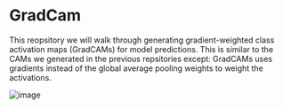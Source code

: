 # GradCam
This reopsitory we will walk through generating gradient-weighted class activation maps (GradCAMs) for model predictions.  This is similar to the CAMs we generated in the previous repsitories except: GradCAMs uses gradients instead of the global average pooling weights to weight the activations.

![image](https://user-images.githubusercontent.com/64538407/112794654-eaccec00-906f-11eb-95aa-0f14ad839ab5.png)





                            
